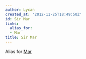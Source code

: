 ```yaml
---
author: Lycan
created_at: '2012-11-25T18:49:50Z'
id: Sir Mar
links:
  alias_for:
  - Mar
title: Sir Mar
---
```


Alias for [Mar]

  [Mar]: Mar